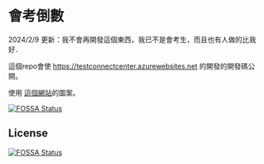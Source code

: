# 會考倒數

2024/2/9 更新：我不會再開發這個東西，我已不是會考生，而且也有人做的比我好．

這個repo會使 https://testconnectcenter.azurewebsites.net 的開發的開發碼公開。

使用 <a href="https://emojidb.org/"> 這個網站<a>的圖案。

[![FOSSA Status](https://app.fossa.com/api/projects/git%2Bgithub.com%2Fhpware%2Ftestconnectcenter.svg?type=shield)](https://app.fossa.com/projects/git%2Bgithub.com%2Fhpware%2Ftestconnectcenter?ref=badge_shield)



## License
[![FOSSA Status](https://app.fossa.com/api/projects/git%2Bgithub.com%2Fhpware%2Ftestconnectcenter.svg?type=large)](https://app.fossa.com/projects/git%2Bgithub.com%2Fhpware%2Ftestconnectcenter?ref=badge_large)
